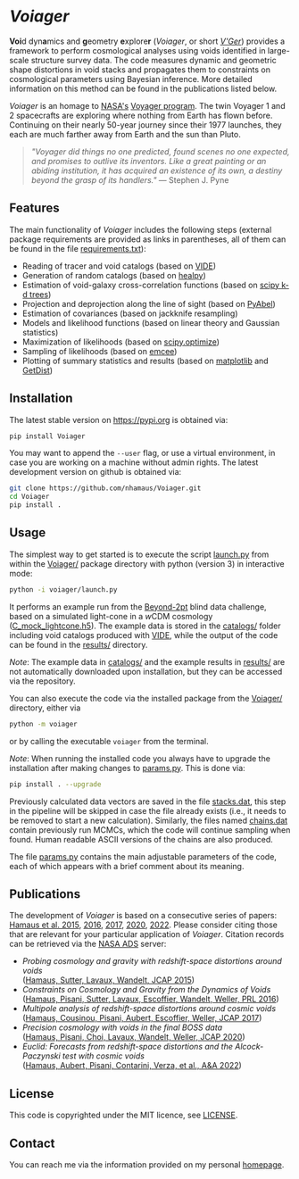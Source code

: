 # *Voiager*

**Voi**d dyn**a**mics and **g**eometry **e**xplore**r** (*Voiager*, or short [*V'Ger*](https://intl.startrek.com/database_article/vger)) provides a framework to perform cosmological analyses using voids identified in large-scale structure survey data. The code measures dynamic and geometric shape distortions in void stacks and propagates them to constraints on cosmological parameters using Bayesian inference. More detailed information on this method can be found in the publications listed below.

*Voiager* is an homage to [NASA's](https://voyager.jpl.nasa.gov/) [Voyager program](https://en.wikipedia.org/wiki/Voyager_program). The twin Voyager 1 and 2 spacecrafts are exploring where nothing from Earth has flown before. Continuing on their nearly 50-year journey since their 1977 launches, they each are much farther away from Earth and the sun than Pluto.

> *"Voyager did things no one predicted, found scenes no one expected, and promises to outlive its inventors. Like a great painting or an abiding institution, it has acquired an existence of its own, a destiny beyond the grasp of its handlers."* 
— Stephen J. Pyne


## Features

The main functionality of *Voiager* includes the following steps (external package requirements are provided as links in parentheses, all of them can be found in the file [requirements.txt](requirements.txt)):

- Reading of tracer and void catalogs (based on [VIDE](https://bitbucket.org/cosmicvoids/vide_public/wiki/Home/))
- Generation of random catalogs (based on [healpy](https://healpy.readthedocs.io/))
- Estimation of void-galaxy cross-correlation functions (based on [scipy k-d trees](https://docs.scipy.org/doc/scipy/reference/generated/scipy.spatial.KDTree.html#scipy.spatial.KDTree))
- Projection and deprojection along the line of sight (based on [PyAbel](https://pyabel.readthedocs.io))
- Estimation of covariances (based on jackknife resampling)
- Models and likelihood functions (based on linear theory and Gaussian statistics)
- Maximization of likelihoods (based on [scipy.optimize](https://docs.scipy.org/doc/scipy/tutorial/optimize.html))
- Sampling of likelihoods (based on [emcee](https://emcee.readthedocs.io/))
- Plotting of summary statistics and results (based on [matplotlib](https://matplotlib.org/) and [GetDist](https://getdist.readthedocs.io/))


## Installation
The latest stable version on https://pypi.org is obtained via:
```sh
pip install Voiager
```
You may want to append the `--user` flag, or use a virtual environment, in case you are working on a machine without admin rights. The latest development version on github is obtained via:
```sh
git clone https://github.com/nhamaus/Voiager.git
cd Voiager
pip install .
```

## Usage

The simplest way to get started is to execute the script [launch.py](voiager/launch.py) from within the [Voiager/](./) package directory with python (version 3) in interactive mode:
```sh
python -i voiager/launch.py
```
It performs an example run from the [Beyond-2pt](https://github.com/ANSalcedo/Beyond2ptMock) blind data challenge, based on a simulated light-cone in a *w*CDM cosmology ([C_mock_lightcone.h5](https://github.com/ANSalcedo/Beyond2ptMock/blob/main/C_mock_lightcone.h5)). The example data is stored in the [catalogs/](catalogs/) folder including void catalogs produced with [VIDE](https://bitbucket.org/cosmicvoids/vide_public/wiki/Home/), while the output of the code can be found in the [results/](results/) directory.


*Note*: The example data in [catalogs/](catalogs/) and the example results in [results/](results/) are not automatically downloaded upon installation, but they can be accessed via the repository.

You can also execute the code via the installed package from the [Voiager/](./) directory, either via
```sh
python -m voiager
```
or by calling the executable `voiager` from the terminal.

*Note*: When running the installed code you always have to upgrade the installation after making changes to [params.py](voiager/params.py). This is done via:
```sh
pip install . --upgrade
```
Previously calculated data vectors are saved in the file [stacks.dat](/results/Beyond2pt/C_mock_lightcone_0240/stacks.dat), this step in the pipeline will be skipped in case the file already exists (i.e., it needs to be removed to start a new calculation). Similarly, the files named [chains.dat](/results/Beyond2pt/C_mock_lightcone_0240/chains.dat) contain previously run MCMCs, which the code will continue sampling when found. Human readable ASCII versions of the chains are also produced.

The file [params.py](voiager/params.py) contains the main adjustable parameters of the code, each of which appears with a brief comment about its meaning.


## Publications
The development of *Voiager* is based on a consecutive series of papers: [Hamaus et al. 2015](https://arxiv.org/abs/1507.04363), [2016](https://arxiv.org/abs/1602.01784), [2017](https://arxiv.org/abs/1705.05328), [2020](https://arxiv.org/abs/2007.07895), [2022](https://arxiv.org/abs/2108.10347). Please consider citing those that are relevant for your particular application of *Voiager*. Citation records can be retrieved via the [NASA ADS](https://ui.adsabs.harvard.edu/) server:

- *Probing cosmology and gravity with redshift-space distortions around voids*\
([Hamaus, Sutter, Lavaux, Wandelt, JCAP 2015](https://ui.adsabs.harvard.edu/abs/2015JCAP...11..036H/exportcitation))
- *Constraints on Cosmology and Gravity from the Dynamics of Voids*\
([Hamaus, Pisani, Sutter, Lavaux, Escoffier, Wandelt, Weller, PRL 2016](https://ui.adsabs.harvard.edu/abs/2016PhRvL.117i1302H/exportcitation))
- *Multipole analysis of redshift-space distortions around cosmic voids*\
([Hamaus, Cousinou, Pisani, Aubert, Escoffier, Weller, JCAP 2017](https://ui.adsabs.harvard.edu/abs/2017JCAP...07..014H/exportcitation))
- *Precision cosmology with voids in the final BOSS data*\
([Hamaus, Pisani, Choi, Lavaux, Wandelt, Weller, JCAP 2020](https://ui.adsabs.harvard.edu/abs/2020JCAP...12..023H/exportcitation))
- *Euclid: Forecasts from redshift-space distortions and the Alcock-Paczynski test with cosmic voids*\
([Hamaus, Aubert, Pisani, Contarini, Verza, et al., A&A 2022](https://ui.adsabs.harvard.edu/abs/2022A%26A...658A..20H/exportcitation))


## License
This code is copyrighted under the MIT licence, see [LICENSE](LICENSE).

## Contact
You can reach me via the information provided on my personal [homepage](https://www.usm.uni-muenchen.de/people/hamaus/).
